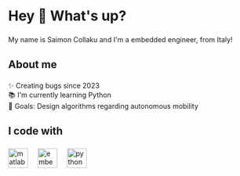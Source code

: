 <h1 align="left">Hey 👋 What's up?</h1>

###

<p align="left">My name is Saimon Collaku and I'm a embedded engineer, from Italy!</p>

###

<h2 align="left">About me</h2>

###

<p align="left">✨ Creating bugs since 2023<br>📚 I'm currently learning Python<br>🎯 Goals: Design algorithms regarding autonomous mobility</p>

###

<h2 align="left">I code with</h2>

###

<div align="left">
  <img src="https://cdn.jsdelivr.net/gh/devicons/devicon/icons/matlab/matlab-original.svg" height="40" alt="matlab logo"  />
  <img width="12" />
  <img src="https://cdn.jsdelivr.net/gh/devicons/devicon/icons/embeddedc/embeddedc-original.svg" height="40" alt="embeddedc logo"  />
  <img width="12" />
  <img src="https://cdn.jsdelivr.net/gh/devicons/devicon/icons/python/python-original.svg" height="40" alt="python logo"  />
</div>

###
